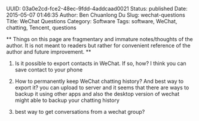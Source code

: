UUID: 03a0e2cd-fce2-48ec-9fdd-4addcaad0021
Status: published
Date: 2015-05-07 01:46:35
Author: Ben Chuanlong Du
Slug: wechat-questions
Title: WeChat Questions
Category: Software
Tags: software, WeChat, chatting, Tencent, questions

**
Things on this page are
fragmentary and immature notes/thoughts of the author.
It is not meant to readers
but rather for convenient reference of the author and future improvement.
**

1. Is it possible to export contacts in WeChat. 
If so, how?
I think you can save contact to your phone

2. How to permanently keep WeChat chatting history?
And best way to export it?
you can upload to server 
and it seems that there are ways to backup it using other apps
and also the desktop version of wechat might able to backup your chatting history

3. best way to get conversations from a wechat group?
